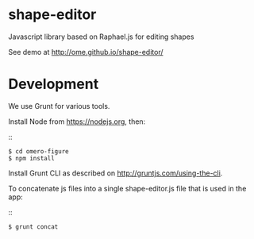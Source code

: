 # shape-editor

Javascript library based on Raphael.js for editing shapes

See demo at http://ome.github.io/shape-editor/

Development
===========

We use Grunt for various tools.

Install Node from https://nodejs.org, then:

::

    $ cd omero-figure
    $ npm install

Install Grunt CLI as described on http://gruntjs.com/using-the-cli.


To concatenate js files into a single shape-editor.js file that is used in the app:

::

    $ grunt concat
